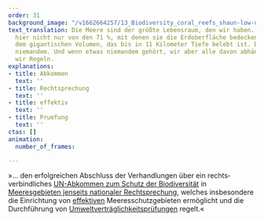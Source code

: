 ```yaml
---
order: 31
background_image: "/v1662664257/13_Biodiversity_coral_reefs_shaun-low-unsplash_ngbprd_yhc5lw.jpg"
text_translation: Die Meere sind der größte Lebensraum, den wir haben. Und wir reden
  hier nicht nur von den 71 %, mit denen sie die Erdoberfläche bedecken, sondern von
  dem gigantischen Volumen, das bis in 11 Kilometer Tiefe belebt ist. Das gehört aber
  niemandem. Und wenn etwas niemandem gehört, wir aber alle davon abhängen, brauchen
  wir Regeln.
explanations:
- title: Abkommen
  text: ''
- title: Rechtsprechung
  text: ''
- title: effektiv
  text: ''
- title: Pruefung
  text: ''
ctas: []
animation:
  number_of_frames: 

---
```

»… den erfolgreichen Abschluss der Verhandlungen über ein rechts­verbindliches [UN-Abkommen zum Schutz der Biodiversität](# "Abkommen") in [Meeresgebieten jenseits nationaler Rechtsprechung](# "Rechtsprechung"), welches insbesondere die Einrichtung von [effektiven](# "effektiv") Meeresschutzgebieten ermöglicht und die Durchführung von [Umweltverträglich­keitsprüfungen](# "Pruefung") regelt.«